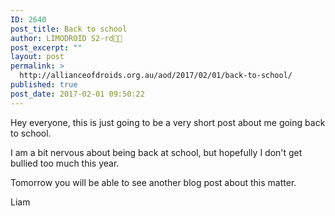 ```yaml
---
ID: 2640
post_title: Back to school
author: LIMODROID S2-rd🔭🔬
post_excerpt: ""
layout: post
permalink: >
  http://allianceofdroids.org.au/aod/2017/02/01/back-to-school/
published: true
post_date: 2017-02-01 09:50:22
---
```

Hey everyone, this is just going to be a very short post about me going back to school.&nbsp;

I am a bit nervous about being back at school, but hopefully I don't get bullied too much this year.

Tomorrow you will be able to see another blog post about this matter.

Liam